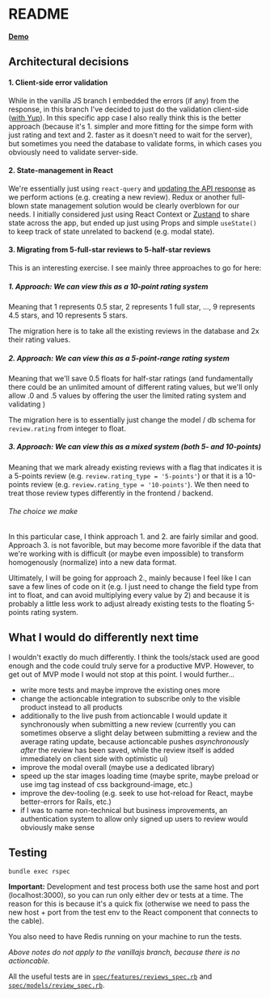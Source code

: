 # README

[**Demo**](https://obscure-project-react.herokuapp.com)

## Architectural decisions

#### 1. Client-side error validation

While in the vanilla JS branch I embedded the errors (if any) from the response, in this branch I've decided to just do the validation client-side ([with Yup](https://formik.org/docs/guides/validation#validationschema)). In this specific app case I also really think this is the better approach (because it's 1. simpler and more fitting for the simpe form with just rating and text and 2. faster as it doesn't need to wait for the server), but sometimes you need the database to validate forms, in which cases you obviously need to validate server-side.

#### 2. State-management in React

We're essentially just using `react-query` and [updating the API response](https://react-query.tanstack.com/guides/updates-from-mutation-responses) as we perform actions (e.g. creating a new review). Redux or another full-blown state management solution would be clearly overblown for our needs. I initially considered just using React Context or [Zustand](https://github.com/pmndrs/zustand) to share state across the app, but ended up just using Props and simple `useState()` to keep track of state unrelated to backend (e.g. modal state).

#### 3. Migrating from 5-full-star reviews to 5-half-star reviews

This is an interesting exercise. I see mainly three approaches to go for here:

##### 1. Approach: We can view this as a 10-point rating system

Meaning that 1 represents 0.5 star, 2 represents 1 full star, ..., 9 represents 4.5 stars, and 10 represents 5 stars.

The migration here is to take all the existing reviews in the database and 2x their rating values.

##### 2. Approach: We can view this as a 5-point-range rating system

Meaning that we'll save 0.5 floats for half-star ratings (and fundamentally there could be an unlimited amount of different rating values, but we'll only allow .0 and .5 values by offering the user the limited rating system and validating )

The migration here is to essentially just change the model / db schema for `review.rating` from integer to float.

##### 3. Approach: We can view this as a mixed system (both 5- and 10-points)

Meaning that we mark already existing reviews with a flag that indicates it is a 5-points review (e.g. `review.rating_type = '5-points'`) or that it is a 10-points review (e.g. `review.rating_type = '10-points'`). We then need to treat those review types differently in the frontend / backend.

###### The choice we make

In this particular case, I think approach 1. and 2. are fairly similar and good. Approach 3. is not favorible, but may become more favorible if the data that we're working with is difficult (or maybe even impossible) to transform homogenously (normalize) into a new data format.

Ultimately, I will be going for approach 2., mainly because I feel like I can save a few lines of code on it (e.g. I just need to change the field type from int to float, and can avoid multiplying every value by 2) and because it is probably a little less work to adjust already existing tests to the floating 5-points rating system.

## What I would do differently next time

I wouldn't exactly do much differently. I think the tools/stack used are good enough and the code could truly serve for a productive MVP. However, to get out of MVP mode I would not stop at this point. I would further...

- write more tests and maybe improve the existing ones more
- change the actioncable integration to subscribe only to the visible product instead to all products
- additionally to the live push from actioncable I would update it synchronously when submitting a new review (currently you can sometimes observe a slight delay between submitting a review and the average rating update, because actioncable pushes _asynchronously after_ the review has been saved, while the review itself is added immediately on client side with optimistic ui)
- improve the modal overall (maybe use a dedicated library)
- speed up the star images loading time (maybe sprite, maybe preload or use img tag instead of css background-image, etc.)
- improve the dev-tooling (e.g. seek to use hot-reload for React, maybe better-errors for Rails, etc.)
- if I was to name non-technical but business improvements, an authentication system to allow only signed up users to review would obviously make sense

## Testing

`bundle exec rspec`

**Important:** Development and test process both use the same host and port (localhost:3000), so you can run only either dev or tests at a time. The reason for this is because it's a quick fix (otherwise we need to pass the new host + port from the test env to the React component that connects to the cable).

You also need to have Redis running on your machine to run the tests.

_Above notes do not apply to the vanillajs branch, because there is no actioncable._

All the useful tests are in [`spec/features/reviews_spec.rb`](spec/features/reviews_spec.rb) and [`spec/models/review_spec.rb`](spec/models/review_spec.rb).
